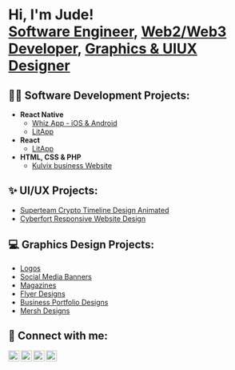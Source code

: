 <h1>Hi, I'm Jude! <br/><a href="https://GitHub.com/judechimaobi10">Software Engineer</a>, <a href="https://www.linkedin.com/in/judechimaobi/">Web2/Web3 Developer</a>, <a href="https://www.behance.net/judechimaobi">Graphics & UIUX Designer</a></h1>

<h2>👨‍💻 Software Development Projects:</h2>

- <b>React Native</b>
  - [Whiz App - iOS & Android](https://github.com/judechimaobi10/whiz-app)
  - [LitApp](https://github.com/judechimaobi10/lit-app) 
- <b>React</b>
  - [LitApp](https://github.com/joshmadakor1/Algorithms-Practice)
- <b>HTML, CSS & PHP</b>
  - [Kulvix business Website](https://github.com/joshmadakor1/Package-Delivery-Pathfinding-Algorithm)


<h2>✨ UI/UX Projects:</h2>

- [Superteam Crypto Timeline Design Animated](https://figma.com/judechimaobi)
- [Cyberfort Responsive Website Design](https://figma.com/judechimaobi)


<h2>💻 Graphics Design Projects:</h2>

- [Logos](https://behance.net/judechimaobi)
- [Social Media Banners](https://behance.net/judechimaobi)
- [Magazines](https://behance.net/judechimaobi)
- [Flyer Designs](https://behance.net/judechimaobi)
- [Business Portfolio Designs](https://behance.net/judechimaobi)
- [Mersh Designs](https://behance.net/judechimaobi)


<h2> 🤳 Connect with me:</h2>

[<img align="left" alt="JudeChimaobi | YouTube" width="22px" src="https://cdn.jsdelivr.net/npm/simple-icons@v3/icons/youtube.svg" />][youtube]
[<img align="left" alt="JudeChimaobi | Twitter" width="22px" src="https://cdn.jsdelivr.net/npm/simple-icons@v3/icons/twitter.svg" />][twitter]
[<img align="left" alt="JudeChimaobi | LinkedIn" width="22px" src="https://cdn.jsdelivr.net/npm/simple-icons@v3/icons/linkedin.svg" />][linkedin]
[<img align="left" alt="JudeChimaobi | Instagram" width="22px" src="https://cdn.jsdelivr.net/npm/simple-icons@v3/icons/instagram.svg" />][instagram]

[twitter]: https://twitter.com/judechimaobi
[youtube]: https://www.youtube.com/c/judechimaobi
[instagram]: https://www.instagram.com/judechimaobi/
[linkedin]: https://linkedin.com/in/judechimaobi

<!--
**JudeChimaobi/JudeChimaobi** is a ✨ _special_ ✨ repository because its `README.md` (this file) appears on your GitHub profile.

Here are some ideas to get you started:

- 🔭 I’m currently working on ...
- 🌱 I’m currently learning ...
- 👯 I’m looking to collaborate on ...
- 🤔 I’m looking for help with ...
- 💬 Ask me about ...
- 📫 How to reach me: ...
- 😄 Pronouns: ...
- ⚡ Fun fact: ...
-->

